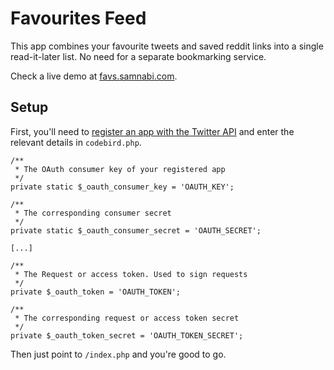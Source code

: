 # Favourites Feed

This app combines your favourite tweets and saved reddit links into a single read-it-later list. No need for a separate bookmarking service.

Check a live demo at [favs.samnabi.com](http://favs.samnabi.com).

## Setup

First, you'll need to [register an app with the Twitter API](https://apps.twitter.com/app/new) and enter the relevant details in `codebird.php`.

    /**
     * The OAuth consumer key of your registered app
     */
    private static $_oauth_consumer_key = 'OAUTH_KEY';

    /**
     * The corresponding consumer secret
     */
    private static $_oauth_consumer_secret = 'OAUTH_SECRET';

	[...]

    /**
     * The Request or access token. Used to sign requests
     */
    private $_oauth_token = 'OAUTH_TOKEN';

    /**
     * The corresponding request or access token secret
     */
    private $_oauth_token_secret = 'OAUTH_TOKEN_SECRET';

Then just point to `/index.php` and you're good to go.